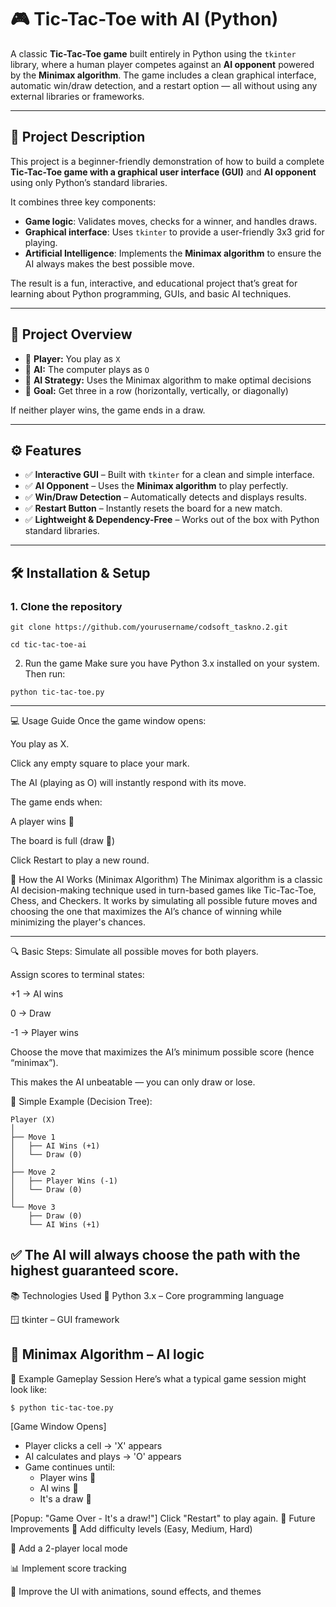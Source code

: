 # 🎮 Tic-Tac-Toe with AI (Python)

A classic **Tic-Tac-Toe game** built entirely in Python using the `tkinter` library, where a human player competes against an **AI opponent** powered by the **Minimax algorithm**. The game includes a clean graphical interface, automatic win/draw detection, and a restart option — all without using any external libraries or frameworks.

---

## 🧠 Project Description

This project is a beginner-friendly demonstration of how to build a complete **Tic-Tac-Toe game with a graphical user interface (GUI)** and **AI opponent** using only Python’s standard libraries.

It combines three key components:
- **Game logic**: Validates moves, checks for a winner, and handles draws.
- **Graphical interface**: Uses `tkinter` to provide a user-friendly 3x3 grid for playing.
- **Artificial Intelligence**: Implements the **Minimax algorithm** to ensure the AI always makes the best possible move.

The result is a fun, interactive, and educational project that’s great for learning about Python programming, GUIs, and basic AI techniques.

---

## 📁 Project Overview

- 👤 **Player:** You play as `X`  
- 🤖 **AI:** The computer plays as `O`  
- 🧠 **AI Strategy:** Uses the Minimax algorithm to make optimal decisions  
- 🎯 **Goal:** Get three in a row (horizontally, vertically, or diagonally)

If neither player wins, the game ends in a draw.

---

## ⚙️ Features

- ✅ **Interactive GUI** – Built with `tkinter` for a clean and simple interface.  
- ✅ **AI Opponent** – Uses the **Minimax algorithm** to play perfectly.  
- ✅ **Win/Draw Detection** – Automatically detects and displays results.  
- ✅ **Restart Button** – Instantly resets the board for a new match.  
- ✅ **Lightweight & Dependency-Free** – Works out of the box with Python standard libraries.  

---

## 🛠️ Installation & Setup

### 1. Clone the repository

```Copy code
git clone https://github.com/yourusername/codsoft_taskno.2.git
```
```Copy code
cd tic-tac-toe-ai
```
2. Run the game
Make sure you have Python 3.x installed on your system. Then run:

```Copy code
python tic-tac-toe.py
```
---

💻 Usage Guide
Once the game window opens:

You play as X.

Click any empty square to place your mark.

The AI (playing as O) will instantly respond with its move.

The game ends when:

A player wins 🎉

The board is full (draw 🤝)

Click Restart to play a new round.

🧠 How the AI Works (Minimax Algorithm)
The Minimax algorithm is a classic AI decision-making technique used in turn-based games like Tic-Tac-Toe, Chess, and Checkers. It works by simulating all possible future moves and choosing the one that maximizes the AI’s chance of winning while minimizing the player's chances.

---

🔍 Basic Steps:
Simulate all possible moves for both players.

Assign scores to terminal states:

+1 → AI wins

0 → Draw

-1 → Player wins

Choose the move that maximizes the AI’s minimum possible score (hence “minimax”).

This makes the AI unbeatable — you can only draw or lose.

🧠 Simple Example (Decision Tree):
```
Player (X)
│
├── Move 1
│   ├── AI Wins (+1)
│   └── Draw (0)
│
├── Move 2
│   ├── Player Wins (-1)
│   └── Draw (0)
│
└── Move 3
    ├── Draw (0)
    └── AI Wins (+1)
```
✅ The AI will always choose the path with the highest guaranteed score.
---
📚 Technologies Used
🐍 Python 3.x – Core programming language

🪟 tkinter – GUI framework

🧠 Minimax Algorithm – AI logic
---
🧪 Example Gameplay Session
Here’s what a typical game session might look like:

```Copy code
$ python tic-tac-toe.py
```
[Game Window Opens]

- Player clicks a cell -> 'X' appears
- AI calculates and plays -> 'O' appears
- Game continues until:
   - Player wins 🎉
   - AI wins 🤖
   - It's a draw 🤝

[Popup: "Game Over - It's a draw!"]
Click "Restart" to play again.
🚀 Future Improvements
🧩 Add difficulty levels (Easy, Medium, Hard)

👥 Add a 2-player local mode

📊 Implement score tracking

🎨 Improve the UI with animations, sound effects, and themes
